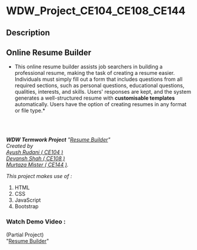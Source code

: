# WDW_Project_CE104_CE108_CE144

## Description

<h2>Online Resume Builder</h2>

- This online resume builder assists job searchers in building a professional resume, making the task of creating a resume easier. Individuals must simply fill out a form that includes questions from all required sections, such as personal questions, educational questions, qualities, interests, and skills. Users' responses are kept, and the system generates a well-structured resume with **customisable templates** automatically. Users have the option of creating resumes in any format or file type.\*

<br><br>

_**WDW Termwork Project** "[Resume Builder](https://github.com/R-Ayush777/WDW_Project_CE104_CE108_CE144)"<br>Created by <br>[Ayush Rudani ( CE104 )](https://github.com/R-Ayush777)<br>[Devansh Shah ( CE108 )](https://github.com/shahdevansh28)<br>[Murtaza Mister ( CE144 )](https://github.com/MurtazaMister)._

_This project makes use of :_

1. HTML
2. CSS
3. JavaScript
4. Bootstrap

### Watch Demo Video :

(Partial Project)<br>
"[Resume Builder](https://drive.google.com/file/d/1X8XSruU315Ziyao32fiOv2zgZ8U-nqOP/view)"

<!-- <b><h3>Video Link : </b>https://drive.google.com/file/d/1X8XSruU315Ziyao32fiOv2zgZ8U-nqOP/view</h3> -->
<!-- This online resume builder simplifies the work of making a resume for job seekers by help them in creating a professional resume. Individuals must simply complete a form that includes questions from all needed fields, including personal questions, educational questions, traits, interests, and skills, among others. The answers given by the users are saved, and the system generates a well-structured resume automatically with costomisable templates. Users can produce resumes in any format and file type. -->
